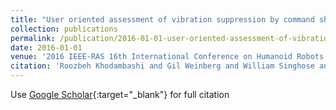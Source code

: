 ```yaml
---
title: "User oriented assessment of vibration suppression by command shaping in a supernumerary wearable robotic arm"
collection: publications
permalink: /publication/2016-01-01-user-oriented-assessment-of-vibration-suppression-by-command-shaping-in-a-supernumerary-wearable-robotic-arm
date: 2016-01-01
venue: '2016 IEEE-RAS 16th International Conference on Humanoid Robots (Humanoids …, 2016'
citation: 'Roozbeh Khodambashi and Gil Weinberg and William Singhose and Shima Rishmawi and Varun Murali and Euisun Kim &quot;User oriented assessment of vibration suppression by command shaping in a supernumerary wearable robotic arm.&quot; 2016 IEEE-RAS 16th International Conference on Humanoid Robots (Humanoids …, 2016, 2016.'
---
```

Use [Google Scholar](https://scholar.google.com/scholar?q=user+oriented+assessment+of+vibration+suppression+by+command+shaping+in+a+supernumerary+wearable+robotic+arm){:target="_blank"} for full citation